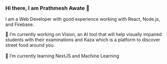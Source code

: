 ### Hi there, I am Prathmesh Awate 👋
I am a Web Developer with good experience working with React, Node.js, and Firebase.

🔭 I’m currently working on Vision, an AI tool that will help visually impaired students with their examinations and Kaza which is a platform to discover street food around you.<br/><br/>
🌱 I’m currently learning NextJS and Machine Learning<br/><br/>




